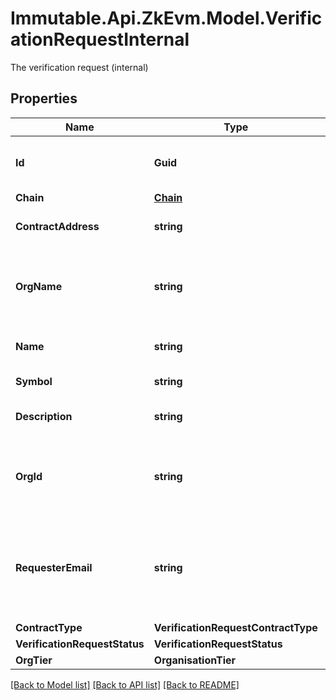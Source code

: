 # Immutable.Api.ZkEvm.Model.VerificationRequestInternal
The verification request (internal)

## Properties

Name | Type | Description | Notes
------------ | ------------- | ------------- | -------------
**Id** | **Guid** | The id of the verification request | 
**Chain** | [**Chain**](Chain.md) |  | 
**ContractAddress** | **string** | The contract address | 
**OrgName** | **string** | The name of the organisation associated with this contract | 
**Name** | **string** | The name of the collection | 
**Symbol** | **string** | The symbol of contract | 
**Description** | **string** | The description of collection | 
**OrgId** | **string** | The id of the organisation associated with this contract | 
**RequesterEmail** | **string** | The email address of the user who requested the contract to be verified | 
**ContractType** | **VerificationRequestContractType** |  | 
**VerificationRequestStatus** | **VerificationRequestStatus** |  | 
**OrgTier** | **OrganisationTier** |  | 

[[Back to Model list]](../README.md#documentation-for-models) [[Back to API list]](../README.md#documentation-for-api-endpoints) [[Back to README]](../README.md)

